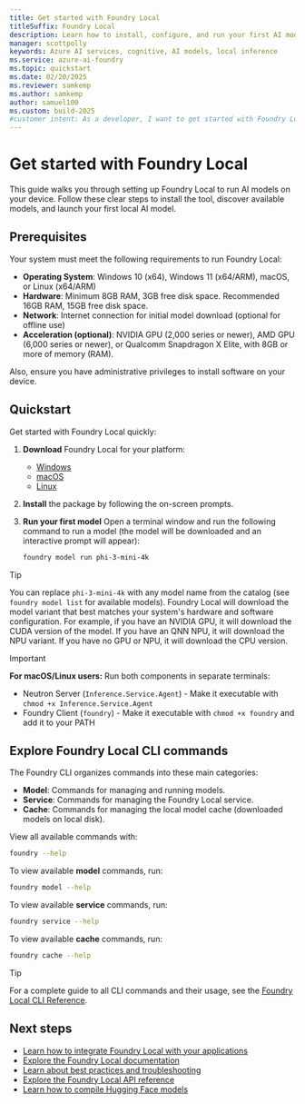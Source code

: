 ```yaml
---
title: Get started with Foundry Local
titleSuffix: Foundry Local
description: Learn how to install, configure, and run your first AI model with Foundry Local
manager: scottpolly
keywords: Azure AI services, cognitive, AI models, local inference
ms.service: azure-ai-foundry
ms.topic: quickstart
ms.date: 02/20/2025
ms.reviewer: samkemp
ms.author: samkemp
author: samuel100
ms.custom: build-2025
#customer intent: As a developer, I want to get started with Foundry Local so that I can run AI models locally.
---
```


# Get started with Foundry Local

This guide walks you through setting up Foundry Local to run AI models on your device. Follow these clear steps to install the tool, discover available models, and launch your first local AI model.

## Prerequisites

Your system must meet the following requirements to run Foundry Local:

- **Operating System**: Windows 10 (x64), Windows 11 (x64/ARM), macOS, or Linux (x64/ARM)
- **Hardware**: Minimum 8GB RAM, 3GB free disk space. Recommended 16GB RAM, 15GB free disk space.
- **Network**: Internet connection for initial model download (optional for offline use)
- **Acceleration (optional)**: NVIDIA GPU (2,000 series or newer), AMD GPU (6,000 series or newer), or Qualcomm Snapdragon X Elite, with 8GB or more of memory (RAM).

Also, ensure you have administrative privileges to install software on your device.

## Quickstart

Get started with Foundry Local quickly:

1. **Download** Foundry Local for your platform:
   - [Windows](https://aka.ms/foundry-local-windows)
   - [macOS](https://aka.ms/foundry-local-macos)
   - [Linux](https://aka.ms/foundry-local-linux)
1. **Install** the package by following the on-screen prompts.
1. **Run your first model** Open a terminal window and run the following command to run a model (the model will be downloaded and an interactive prompt will appear): 

    ```bash
    foundry model run phi-3-mini-4k 
    ```

> [!TIP]
> You can replace `phi-3-mini-4k` with any model name from the catalog (see `foundry model list` for available models). Foundry Local will download the model variant that best matches your system's hardware and software configuration. For example, if you have an NVIDIA GPU, it will download the CUDA version of the model. If you have an QNN NPU, it will download the NPU variant. If you have no GPU or NPU, it will download the CPU version.

> [!IMPORTANT]
> **For macOS/Linux users:** Run both components in separate terminals:
> - Neutron Server (`Inference.Service.Agent`) - Make it executable with `chmod +x Inference.Service.Agent`
> - Foundry Client (`foundry`) - Make it executable with `chmod +x foundry` and add it to your PATH

## Explore Foundry Local CLI commands

The Foundry CLI organizes commands into these main categories:

- **Model**: Commands for managing and running models.
- **Service**: Commands for managing the Foundry Local service.
- **Cache**: Commands for managing the local model cache (downloaded models on local disk).

View all available commands with:

```bash
foundry --help
```

To view available **model** commands, run:

```bash
foundry model --help
```
To view available **service** commands, run:

```bash
foundry service --help
```

To view available **cache** commands, run:

```bash
foundry cache --help
```

> [!TIP]
> For a complete guide to all CLI commands and their usage, see the [Foundry Local CLI Reference](reference/reference-cli.md).


## Next steps

- [Learn how to integrate Foundry Local with your applications](how-to/integrate-with-inference-sdks.md)
- [Explore the Foundry Local documentation](index.yml)
- [Learn about best practices and troubleshooting](reference/reference-best-practice.md)
- [Explore the Foundry Local API reference](reference/reference-catalog-api.md)
- [Learn how to compile Hugging Face models](how-to/how-to-compile-huggingface-models.md)

